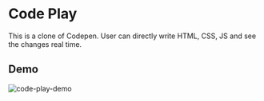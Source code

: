 # Code Play

This is a clone of Codepen. User can directly write HTML, CSS, JS and see the changes real time.

## Demo

![code-play-demo](https://user-images.githubusercontent.com/56465357/209551678-bcb7f38d-baa2-4edd-bcef-98794ffaa179.gif)
